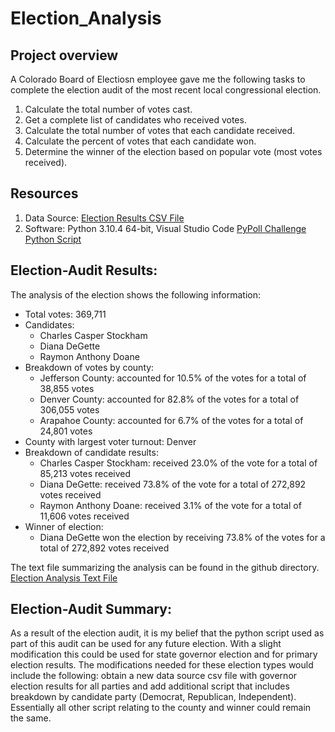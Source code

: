 # Election_Analysis

## Project overview
A Colorado Board of Electiosn employee gave me the following tasks to complete the election audit of the most recent local congressional election.

1. Calculate the total number of votes cast.
2. Get a complete list of candidates who received votes.
3. Calculate the total number of votes that each candidate received.
4. Calculate the percent of votes that each candidate won.
5. Determine the winner of the election based on popular vote (most votes received).

## Resources
1. Data Source: [Election Results CSV File](Resources/election_results.csv)
2. Software: Python 3.10.4 64-bit, Visual Studio Code [PyPoll Challenge Python Script](PyPoll_Challenge.py)

## Election-Audit Results:
The analysis of the election shows the following information:
- Total votes: 369,711
- Candidates:
    - Charles Casper Stockham
    - Diana DeGette
    - Raymon Anthony Doane
- Breakdown of votes by county:
    - Jefferson County: accounted for 10.5% of the votes for a total of 38,855 votes
    - Denver County: accounted for 82.8% of the votes for a total of 306,055 votes
    - Arapahoe County: accounted for 6.7% of the votes for a total of 24,801 votes
- County with largest voter turnout: Denver
- Breakdown of candidate results:
    - Charles Casper Stockham: received 23.0% of the vote for a total of 85,213 votes received
    - Diana DeGette: received 73.8% of the vote for a total of 272,892 votes received
    - Raymon Anthony Doane: received 3.1% of the vote for a total of 11,606 votes received
- Winner of election:
    - Diana DeGette won the election by receiving 73.8% of the votes for a total of 272,892 votes received

The text file summarizing the analysis can be found in the github directory. [Election Analysis Text File](Analysis/election_analysis.txt)

## Election-Audit Summary:
As a result of the election audit, it is my belief that the python script used as part of this audit can be used for any future election.  With a slight modification this could be used for state governor election and for primary election results.  The modifications needed for these election types would include the following: obtain a new data source csv file with governor election results for all parties and add additional script that includes breakdown by candidate party (Democrat, Republican, Independent).  Essentially all other script relating to the county and winner could remain the same.
